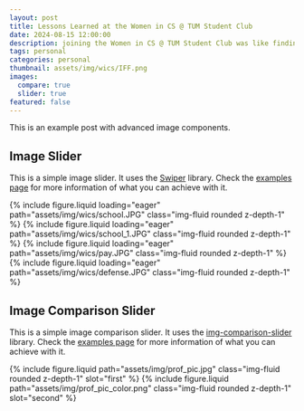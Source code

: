 ```yaml
---
layout: post
title: Lessons Learned at the Women in CS @ TUM Student Club 
date: 2024-08-15 12:00:00
description: joining the Women in CS @ TUM Student Club was like finding a guiding light in a vast, complex landscape. It taught me the value of community and the strength that comes from diverse voices working together
tags: personal
categories: personal
thumbnail: assets/img/wics/IFF.png
images:
  compare: true
  slider: true
featured: false
---
```


This is an example post with advanced image components.

## Image Slider

This is a simple image slider. It uses the [Swiper](https://swiperjs.com/) library. Check the [examples page](https://swiperjs.com/demos) for more information of what you can achieve with it.

<swiper-container keyboard="true" navigation="true" pagination="true" pagination-clickable="true" pagination-dynamic-bullets="true" rewind="true">
  <swiper-slide>{% include figure.liquid loading="eager" path="assets/img/wics/school.JPG" class="img-fluid rounded z-depth-1" %}</swiper-slide>
  <swiper-slide>{% include figure.liquid loading="eager" path="assets/img/wics/school_1.JPG" class="img-fluid rounded z-depth-1" %}</swiper-slide>
  <swiper-slide>{% include figure.liquid loading="eager" path="assets/img/wics/pay.JPG" class="img-fluid rounded z-depth-1" %}</swiper-slide>
  <swiper-slide>{% include figure.liquid loading="eager" path="assets/img/wics/defense.JPG" class="img-fluid rounded z-depth-1" %}</swiper-slide>
</swiper-container>

## Image Comparison Slider

This is a simple image comparison slider. It uses the [img-comparison-slider](https://img-comparison-slider.sneas.io/) library. Check the [examples page](https://img-comparison-slider.sneas.io/examples.html) for more information of what you can achieve with it.

<img-comparison-slider>
  {% include figure.liquid path="assets/img/prof_pic.jpg" class="img-fluid rounded z-depth-1" slot="first" %}
  {% include figure.liquid path="assets/img/prof_pic_color.png" class="img-fluid rounded z-depth-1" slot="second" %}
</img-comparison-slider>
